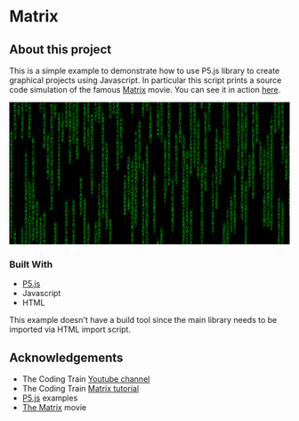 # Matrix

## About this project
This is a simple example to demonstrate how to use P5.js library to create graphical projects using Javascript. In particular this script prints a source code simulation of the famous [Matrix](https://www.imdb.com/title/tt0133093/) movie. You can see it in action [here](https://master.d1iy52s0nx71wy.amplifyapp.com/).

![Screenshot](matrix.png)

### Built With
* [P5.js](https://p5js.org/)
* Javascript
* HTML

This example doesn't have a build tool since the main library needs to be imported via HTML import script.

## Acknowledgements
* The Coding Train [Youtube channel](https://www.youtube.com/c/TheCodingTrain/featured)
* The Coding Train [Matrix tutorial](https://www.youtube.com/watch?v=S1TQCi9axzg)
* [P5.js](https://p5js.org/examples/) examples
* [The Matrix](https://www.imdb.com/title/tt0133093/)  movie
